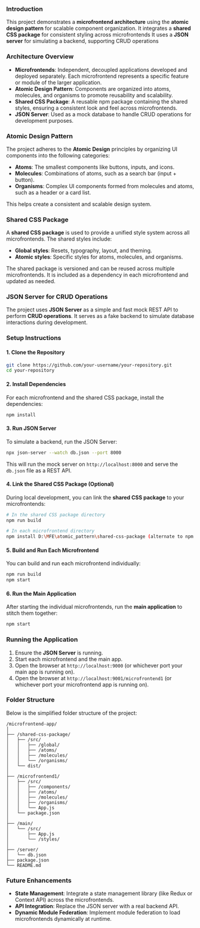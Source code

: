 ### Introduction
This project demonstrates a **microfrontend architecture** using the **atomic design pattern** for scalable component organization. 
It integrates a **shared CSS package** for consistent styling across microfrontends 
It uses a **JSON server** for simulating a backend, supporting CRUD operations

### Architecture Overview
- **Microfrontends**: Independent, decoupled applications developed and deployed separately. Each microfrontend represents a specific feature or module of the larger application.
- **Atomic Design Pattern**: Components are organized into atoms, molecules, and organisms to promote reusability and scalability.
- **Shared CSS Package**: A reusable npm package containing the shared styles, ensuring a consistent look and feel across microfrontends.
- **JSON Server**: Used as a mock database to handle CRUD operations for development purposes.

### Atomic Design Pattern
The project adheres to the **Atomic Design** principles by organizing UI components into the following categories:

- **Atoms**: The smallest components like buttons, inputs, and icons.
- **Molecules**: Combinations of atoms, such as a search bar (input + button).
- **Organisms**: Complex UI components formed from molecules and atoms, such as a header or a card list.

This helps create a consistent and scalable design system.

### Shared CSS Package
A **shared CSS package** is used to provide a unified style system across all microfrontends. The shared styles include:
- **Global styles**: Resets, typography, layout, and theming.
- **Atomic styles**: Specific styles for atoms, molecules, and organisms.

The shared package is versioned and can be reused across multiple microfrontends. It is included as a dependency in each microfrontend and updated as needed.

### JSON Server for CRUD Operations
The project uses **JSON Server** as a simple and fast mock REST API to perform **CRUD operations**. It serves as a fake backend to simulate database interactions during development.


### Setup Instructions

#### 1. Clone the Repository
```bash
git clone https://github.com/your-username/your-repository.git
cd your-repository
```

#### 2. Install Dependencies
For each microfrontend and the shared CSS package, install the dependencies:

```bash
npm install
```

#### 3. Run JSON Server
To simulate a backend, run the JSON Server:

```bash
npx json-server --watch db.json --port 8000
```

This will run the mock server on `http://localhost:8000` and serve the `db.json` file as a REST API.

#### 4. Link the Shared CSS Package (Optional)
During local development, you can link the **shared CSS package** to your microfrontends:

```bash
# In the shared CSS package directory
npm run build

# In each microfrontend directory
npm install D:\MFE\atomic_pattern\shared-css-package (alternate to npm publish and install)
```

#### 5. Build and Run Each Microfrontend
You can build and run each microfrontend individually:

```bash
npm run build
npm start
```

#### 6. Run the Main Application
After starting the individual microfrontends, run the **main application** to stitch them together:

```bash
npm start
```

### Running the Application
1. Ensure the **JSON Server** is running.
2. Start each microfrontend and the main app.
3. Open the browser at `http://localhost:9000` (or whichever port your main app is running on).
4. Open the browser at `http://localhost:9001/microfrontend1` (or whichever port your microfrontend app is running on).

### Folder Structure

Below is the simplified folder structure of the project:

```
/microfrontend-app/
│
├── /shared-css-package/
│   ├── /src/
│   │   ├── /global/
│   │   ├── /atoms/
│   │   ├── /molecules/
│   │   └── /organisms/
│   └── dist/
│
├── /microfrontend1/
│   ├── /src/
│   │   ├── /components/
│   │   ├── /atoms/
│   │   ├── /molecules/
│   │   ├── /organisms/
│   │   └── App.js
│   └── package.json
│
├── /main/
│   └── /src/
│       ├── App.js
│       └── /styles/
│
├── /server/
│   └── db.json
├── package.json
└── README.md
```

### Future Enhancements
- **State Management**: Integrate a state management library (like Redux or Context API) across the microfrontends.
- **API Integration**: Replace the JSON server with a real backend API.
- **Dynamic Module Federation**: Implement module federation to load microfrontends dynamically at runtime.
